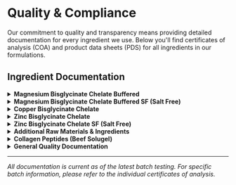 # Quality & Compliance

Our commitment to quality and transparency means providing detailed documentation for every ingredient we use. Below you'll find certificates of analysis (COA) and product data sheets (PDS) for all ingredients in our formulations.

## Ingredient Documentation

<details>
<summary><strong>Magnesium Bisglycinate Chelate Buffered</strong></summary>

### Certificate of Analysis
<iframe src="https://docs.google.com/viewer?url=https://treysisson.github.io/wiki/QualityDocs/03451-GF_Magnesium%20Buffered%20COA_(BN19000000015).pdf&embedded=true" width="100%" height="600px" frameborder="0">
📄 [View PDF](QualityDocs/03451-GF_Magnesium Buffered COA_(BN19000000015).pdf)
</iframe>

### Product Data Sheet  
<iframe src="https://docs.google.com/viewer?url=https://treysisson.github.io/wiki/QualityDocs/03451_Magnesium%20Bisglycinate%20Chelate%20Buffered_PDS%2022-AUG-2024.pdf&embedded=true" width="100%" height="600px" frameborder="0">
📄 [View PDF](QualityDocs/03451_Magnesium Bisglycinate Chelate Buffered_PDS 22-AUG-2024.pdf)
</iframe>

</details>

<details>
<summary><strong>Magnesium Bisglycinate Chelate Buffered SF (Salt Free)</strong></summary>

### Certificate of Analysis
<iframe src="https://docs.google.com/viewer?url=https://treysisson.github.io/wiki/QualityDocs/03455_Magnesium%20Bisglycinate%20Chelate%20Buffered%20SF_COA%20(BN12000005421).pdf&embedded=true" width="100%" height="600px" frameborder="0">
📄 [View PDF](QualityDocs/03455_Magnesium Bisglycinate Chelate Buffered SF_COA (BN12000005421).pdf)
</iframe>

### Product Data Sheet
<iframe src="https://docs.google.com/viewer?url=https://treysisson.github.io/wiki/QualityDocs/03455_Magnesium%20Bisglycinate%20Chelate%20Buffered%20SF_PDS%2022-AUG-2024.pdf&embedded=true" width="100%" height="600px" frameborder="0">
📄 [View PDF](QualityDocs/03455_Magnesium Bisglycinate Chelate Buffered SF_PDS 22-AUG-2024.pdf)
</iframe>

</details>

<details>
<summary><strong>Copper Bisglycinate Chelate</strong></summary>

### Certificate of Analysis
<iframe src="QualityDocs/03502_Copper Bisglycinate Chelate COA_(BN12000005207).pdf" width="100%" height="600px" frameborder="0">
📄 [View PDF](QualityDocs/03502_Copper Bisglycinate Chelate COA_(BN12000005207).pdf)
</iframe>

### Product Data Sheet
<iframe src="QualityDocs/03502_Copper Bisglycinate Chelate_PDS 22-AUG-2024.pdf" width="100%" height="600px" frameborder="0">
📄 [View PDF](QualityDocs/03502_Copper Bisglycinate Chelate_PDS 22-AUG-2024.pdf)
</iframe>

</details>

<details>
<summary><strong>Zinc Bisglycinate Chelate</strong></summary>

### Certificate of Analysis
<object data="QualityDocs/03506_Zinc Bisglycinate Chelate COA_(BN12000005573).pdf" type="application/pdf" width="100%" height="600px">
    <p>PDF cannot be displayed. <a href="QualityDocs/03506_Zinc Bisglycinate Chelate COA_(BN12000005573).pdf">Download PDF</a></p>
</object>

### Product Data Sheet
<object data="QualityDocs/03506_Zinc Bisglycinate Chelate_PDS 22-AUG-2024.pdf" type="application/pdf" width="100%" height="600px">
    <p>PDF cannot be displayed. <a href="QualityDocs/03506_Zinc Bisglycinate Chelate_PDS 22-AUG-2024.pdf">Download PDF</a></p>
</object>

</details>

<details>
<summary><strong>Zinc Bisglycinate Chelate SF (Salt Free)</strong></summary>

### Certificate of Analysis
📄 [Download COA](QualityDocs/03507_Zinc%20Bisglycinate%20Chelate%20SF%20COA_(BN12000005720).pdf)

### Product Data Sheet
📄 [Download PDS](QualityDocs/03507_Zinc%20Bisglycinate%20Chelate%20SF_PDS%2022-AUG-2024.pdf)

</details>

<details>
<summary><strong>Additional Raw Materials & Ingredients</strong></summary>

*Note: These ingredients are identified by supplier product codes. Contact us for specific ingredient identification.*

### Specification Sheets & Product Data

- **20519** - 📄 [Download Specification Sheet](QualityDocs/20519%20Specification%20Sheet%20R3-25%20(ID%203369771).pdf)
- **20773** - 📄 [Download Product Data Sheet](QualityDocs/20773%20Product%20Data%20Sheet%20(PDS)%20D5-22%20R5-23%20(ID%202621639).pdf)
- **20790** - 📄 [Download Specification Sheet](QualityDocs/20790%20Specification%20Sheet%20D8-19%20R10-19%20(ID%202202583).pdf)
- **20791** - 📄 [Download Specification Sheet](QualityDocs/20791%20Specification%20Sheet%20R5-25%20(ID%203475806).pdf)
- **20820** - 📄 [Download Specification Sheet](QualityDocs/20820%20Specification%20Sheet%20D12-23%20R8-24%20(ID%203123679).pdf)
- **24966** - 📄 [Download Product Data Sheet](QualityDocs/24966%20Product%20Data%20Sheet%20(PDS)%20D1-24%20R1-24%20(ID%202886742).pdf)
- **25112** - 📄 [Download Specification Sheet](QualityDocs/25112%20Specification%20Sheet%20D5-22%20R5-23%20(ID%202623167).pdf)
- **26252** - 📄 [Download Specification Sheet](QualityDocs/26252%20Specification%20Sheet%20R7-24%20(ID%203106951).pdf)
- **26261** - 📄 [Download Specification Sheet](QualityDocs/26261%20Specification%20Sheet%20D2-25%20R2-25%20(ID%203350110).pdf)
- **26369** - 📄 [Download Nutritional Statement & Flow Chart](QualityDocs/26369%20Specification%20Sheet_%20Nutritional_%20Product%20Statement_%20Flow%20Chart%20D5-23%20R8-23%20(ID%202709595).pdf)
- **26439** - 📄 [Download Specification Sheet](QualityDocs/26439%20Specification%20Sheet%20R6-24%20(ID%203060876).pdf)
- **26567** - 📄 [Download Specification Sheet](QualityDocs/26567%20Specification%20Sheet%20R9-24%20(ID%203175936).pdf)
- **26588** - 📄 [Download Specification Sheet](QualityDocs/26588%20Specification%20Sheet%20R8-24%20(ID%203129606).pdf)
- **26621** - 📄 [Download Specification Sheet](QualityDocs/26621%20Specification%20Sheet%20R5-25%20(ID%203466059).pdf)
- **26633** - 📄 [Download Specification Sheet](QualityDocs/26633%20Specification%20Sheet%20R3-25%20(ID%203392586).pdf)
- **26639** - 📄 [Download Specification Sheet](QualityDocs/26639%20Specification%20Sheet%20R3-25%20(ID%203374428).pdf)

</details>

<details>
<summary><strong>Collagen Peptides (Beef Solugel)</strong></summary>

### Flow Chart
📄 [Download Manufacturing Flow Chart](QualityDocs/Flow%20Chart%20(Beef%20Solugel)%20-%20Santa%20Fe%209.12.23.pdf)

### Origin Statement  
📄 [Download Certificate of Origin](QualityDocs/Origin%20Statement%20COO%20(Solugel)%20-%20Santa%20Fe%201.23.24%20-%2012.31.26.pdf)

### Quality FAQ
📄 [Download Quality FAQ](QualityDocs/Quality%20FAQ%20January%202024%20-%20SF%20Collagen%20Peptides%20E34_EN.pdf)

</details>

<details>
<summary><strong>General Quality Documentation</strong></summary>

### Allergen Information
📄 [Download Allergen Statement](QualityDocs/Allergens%2002.01.23%20-%2002.01.28.pdf)

### GMO Statement
📄 [Download GMO Statement](QualityDocs/Genetically%20Modified%20Organisms%20(GMO)%202.2.20%20-%2012.31.25%20.pdf)

</details>

</details>

---

*All documentation is current as of the latest batch testing. For specific batch information, please refer to the individual certificates of analysis.*
